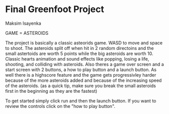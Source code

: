 # Final Greenfoot Project

Maksim Isayenka

GAME = ASTEROIDS



The project is basically a classic asteorids game. WASD to move and space to shoot. The asteroids split off when hit in 2 random directoins and the small astertoids are worth 5 points while the big asteroids are worth 10. Classic hearts animation and sound effects like popping, losing a life, shooting, and colliding with asteroids. Also theres a game over screen and a start screen with 2 buttons, a how to play button and a launch button. As well there is a highscore feature and the game gets progressivley harder because of the more asteroids added and because of the increasing speed of the asteroids. (as a quick tip, make sure you break the small asteroids first in the beginning as they are the fastest)

To get started simply click run and then the launch button. If you want to review the controls click on the "how to play button".